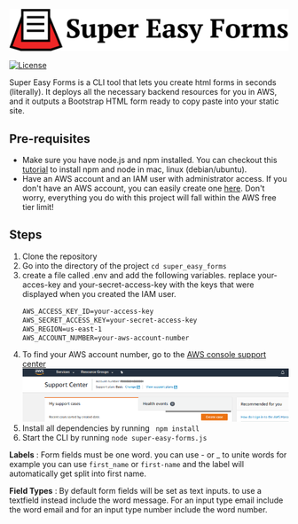 ![Super Easy Forms](img/super-easy-forms-logo.png)

[![License](http://img.shields.io/:license-mit-blue.svg?style=flat-square)](http://gkpty.mit-license.org)

Super Easy Forms is a CLI tool that lets you create html forms in seconds (literally). It deploys all the necessary backend resources for you in AWS, and it outputs a Bootstrap HTML form ready to copy paste into your static site.

## Pre-requisites

*  Make sure you have node.js and npm installed. You can checkout this [tutorial](https://medium.com/@lucaskay/install-node-and-npm-using-nvm-in-mac-or-linux-ubuntu-f0c85153e173) to install npm and node in mac, linux (debian/ubuntu).
* Have an AWS account and an IAM user with administrator access. If you don't have an AWS account, you can easily create one [here](https://portal.aws.amazon.com/billing/signup?#/start). Don't worry, everything you do with this project will fall within the AWS free tier limit! 

## Steps
1. Clone the repository
2. Go into the directory of the project ` cd super_easy_forms `
3. create a file called .env and add the following variables. replace your-acces-key and your-secret-access-key with the keys that were displayed when you created the IAM user.
    ```
    AWS_ACCESS_KEY_ID=your-access-key
    AWS_SECRET_ACCESS_KEY=your-secret-access-key
    AWS_REGION=us-east-1
    AWS_ACCOUNT_NUMBER=your-aws-account-number
    ```
4. To find your AWS account number, go to the [AWS console support center](https://console.aws.amazon.com/support/home?)
![image 18](img/account_number.png)
5. Install all dependencies by running ` npm install`
6. Start the CLI by running ` node super-easy-forms.js `

**Labels** : Form fields must be one word. you can use - or _ to unite words for example you can use `first_name` or `first-name` and the label will automatically get split into first name.

**Field Types** : By default form fields will be set as text inputs. to use a textfield instead include the word message. For an input type email include the word email and for an input type number include the word number.


